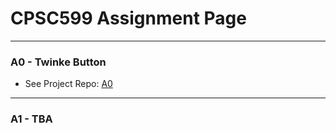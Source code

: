 # CPSC599 Assignment Page
<hr>

### A0 - Twinke Button
- See Project Repo: [A0](https://github.com/PKDT-93/CPSC599/tree/main/A0)

<hr>

### A1 - TBA
